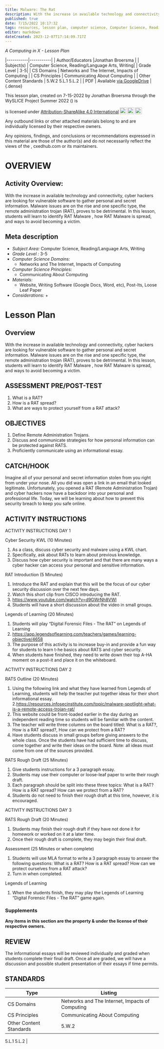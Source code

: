 ```yaml
---
title: Malware: The Rat
description: With the increase in available technology and connectivity, cyber hackers are looking for vulnerable software to gather personal and secret information. Malware issues are on the rise and one specific type, the remote administration trojan (RAT), proves to be detrimental.  In this lesson, students will learn to identify RAT Malware , how RAT Malware is spread, and ways to avoid becoming a victim.
published: true
date: 7/15/2022 10:17:32
tags: resources, lesson plan, computer science, Computer Science, Reading/Language Arts, Writing 
editor: markdown
dateCreated: 2023-12-07T17:14:09.717Z
---
```

*A Computing in X - Lesson Plan*

|-----------|-----------|
| Author/Educators |Jonathan Broersma |
| Subject(s) | Computer Science, Reading/Language Arts, Writing|
| Grade Level | 3-5|
| CS Domains | Networks and The Internet, Impacts of Computing |
| CS Principles | Communicating About Computing |
| Other Content Standards | 5.W.2
5.L.1
5.L.2 | 
| PDF | Available [via GoogleDrive]() |
{.dense}






This lesson plan, created on 7-15-2022 by Jonathan Broersma through the  WySLICE Project Summer 2022 () is  <p xmlns:cc="http://creativecommons.org/ns#" >  is licensed under <a href="http://creativecommons.org/licenses/by-sa/4.0/?ref=chooser-v1" target="_blank" rel="license noopener noreferrer" style="display:inline-block;">Attribution-ShareAlike 4.0 International<img style="height:22px!important;margin-left:3px;vertical-align:text-bottom;" src="https://mirrors.creativecommons.org/presskit/icons/cc.svg?ref=chooser-v1"><img style="height:22px!important;margin-left:3px;vertical-align:text-bottom;" src="https://mirrors.creativecommons.org/presskit/icons/by.svg?ref=chooser-v1"><img style="height:22px!important;margin-left:3px;vertical-align:text-bottom;" src="https://mirrors.creativecommons.org/presskit/icons/sa.svg?ref=chooser-v1"></a></p>


Any outbound links or other attached materials belong to and are individually licensed by their respective owners. 


Any opinions, findings, and conclusions or recommendations expressed in this material are those of the author(s) and do not necessarily reflect the views of the , cxedhub.com or its maintainers.


# OVERVIEW
## Activity Overview:  
With the increase in available technology and connectivity, cyber hackers are looking for vulnerable software to gather personal and secret information. Malware issues are on the rise and one specific type, the remote administration trojan (RAT), proves to be detrimental.  In this lesson, students will learn to identify RAT Malware , how RAT Malware is spread, and ways to avoid becoming a victim.
## Meta description
+ *Subject Area:* Computer Science, Reading/Language Arts, Writing 
+ *Grade Level :* 3-5 
+ *Computer Science Domains:*
   + Networks and The Internet, Impacts of Computing
+ *Computer Science Principles:*
   + Communicating About Computing
+ *Materials:* 
   + Website, Writing Software (Google Docs, Word, etc), Post-Its, Loose Leaf Paper
+ *Considerations:*
   + 


# Lesson Plan
## Overview
With the increase in available technology and connectivity, cyber hackers are looking for vulnerable software to gather personal and secret information. Malware issues are on the rise and one specific type, the remote administration trojan (RAT), proves to be detrimental.  In this lesson, students will learn to identify RAT Malware , how RAT Malware is spread, and ways to avoid becoming a victim.
## ASSESSMENT PRE/POST-TEST
1. What is a RAT?
2. How is a RAT spread?
3. What are ways to protect yourself from a RAT attack?
## OBJECTIVES
1. Define Remote Administration Trojans.
2. Discuss and communicate strategies for how personal information can be protected against RATS.
3. Proficiently communicate using an informational essay.


## CATCH/HOOK
Imagine all of your personal and secret information stolen from you right from under your nose. All you did was open a link in an email that looked legitimate. Unfortunately, you opened a RAT (Remote Administration Trojan) and cyber hackers now have a backdoor into your personal and professional life. Today, we will be learning about how to prevent this security breach to keep you safe online.


## ACTIVITY INSTRUCTIONS
ACTIVITY INSTRUCTIONS DAY 1


Cyber Security KWL  (10 Minutes)
1. As a class, discuss cyber security and malware using a KWL chart. 
2. Specifically, ask about RATs to learn about previous knowledge.
3. Discuss how cyber security is important and that there are many ways a cyber hacker can access your personal and sensitive information.


RAT Introduction  (5 Minutes)
1. Introduce the RAT and explain that this will be the focus of our cyber security discussion over the next few days. 
2. Watch this short clip from CISCO introducing the RAT.
3. https://www.youtube.com/watch?v=d9GWrNh8VWI
4. Students will have a short discussion about the video in small groups. 


Legends of Learning  (20 Minutes)
1. Students will play “Digital Forensic Files - The RAT” on Legends of Learning
2. https://app.legendsoflearning.com/teachers/games/learning-objective/4658
3. The purpose of this activity is to increase buy-in and provide a fun way for students to learn t-he basics about RATS and cyber security. 
4. When students have finished, they need to write down their top A-HA moment on a post-it and place it on the whiteboard. 


ACTIVITY INSTRUCTIONS DAY 2


RATS Outline  (20 Minutes)
1. Using the following link and what they have learned from Legends of Learning, students will help the teacher put together ideas for their short informational essay. 
2.https://resources.infosecinstitute.com/topic/malware-spotlight-what-is-a-remote-access-trojan-rat/
3. This website could be front-loaded earlier in the day during an independent reading time so students will be familiar with the content. 
4. The teacher will write three columns on the board titled: What is a RAT?, How is a RAT spread?, How can we protect from a RAT?
5. Have students discuss in small groups before giving answers to the whole class. Once the students have had sufficient time to discuss, come together and write their ideas on the board. Note: all ideas must come from one of the sources provided. 


RATS Rough Draft (25 Minutes)
1. Give students instructions for a 3 paragraph essay. 
2. Students may use their computer or loose-leaf paper to write their rough draft. 
3. Each paragraph should be split into these three topics: What is a RAT? How is a RAT spread? How can we protect from a RAT?
4. Students do not need to finish their rough draft at this time, however, it is encouraged. 


ACTIVITY INSTRUCTIONS DAY 3


RATS Rough Draft  (20 Minutes)
1. Students may finish their rough draft if they have not done it for homework or worked on it at a later time. 
2. Once their rough draft is complete, they may begin their final draft. 


Assessment (25 Minutes or when complete)
1. Students will use MLA format to write a 3 paragraph essay to answer the following questions: What is a RAT? How is a RAT spread? How can we protect ourselves from a RAT attack?
2. Turn in when completed. 


Legends of Learning
1. When the students finish, they may play the Legends of Learning “Digital Forensic Files - The RAT” game again.


### Supplements
**Any items in this section are the property & under the license of their respective owners.**






## REVIEW
The informational essays will be reviewed individually and graded when students complete their final draft. Once all are graded, we will have a discussion and possible student presentation of their essays if time permits.
## STANDARDS        
| Type | Listing | 
|-----------|-----------|
| CS Domains  | Networks and The Internet, Impacts of Computing|
| CS Principles   | Communicating About Computing|
| Other Content Standards | 5.W.2
5.L.1
5.L.2  |